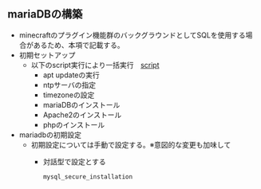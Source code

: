 ## mariaDBの構築
* minecraftのプラグイン機能群のバックグラウンドとしてSQLを使用する場合があるため、本項で記載する。
* 初期セットアップ
  * 以下のscript実行により一括実行　[script](https://github.com/maron-gt123/k8s-setup-for-proxmox/blob/main/minecraft/sql/setup.sh)
      * apt updateの実行
      * ntpサーバの指定
      * timezoneの設定
      * mariaDBのインストール
      * Apache2のインストール
      * phpのインストール
* mariadbの初期設定
  * 初期設定については手動で設定する。※意図的な変更も加味して
    * 対話型で設定とする
    
          mysql_secure_installation

